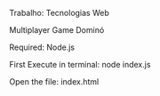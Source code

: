 Trabalho: Tecnologias Web

Multiplayer Game Dominó

Required: Node.js

First
Execute in terminal: node index.js

Open the file:  index.html



      



